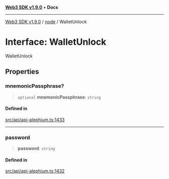 [**Web3 SDK v1.9.0**](../../../README.md) • **Docs**

***

[Web3 SDK v1.9.0](../../../globals.md) / [node](../README.md) / WalletUnlock

# Interface: WalletUnlock

WalletUnlock

## Properties

### mnemonicPassphrase?

> `optional` **mnemonicPassphrase**: `string`

#### Defined in

[src/api/api-alephium.ts:1433](https://github.com/Mystic-Nayy/alephium-web3/blob/ee41f5e0e7d7fb0b155fe62f05b2ac03772895ca/packages/web3/src/api/api-alephium.ts#L1433)

***

### password

> **password**: `string`

#### Defined in

[src/api/api-alephium.ts:1432](https://github.com/Mystic-Nayy/alephium-web3/blob/ee41f5e0e7d7fb0b155fe62f05b2ac03772895ca/packages/web3/src/api/api-alephium.ts#L1432)
